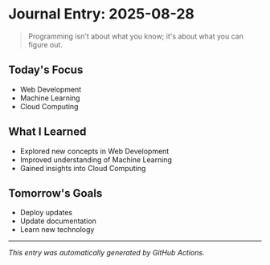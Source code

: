 # Journal Entry: 2025-08-28

> Programming isn't about what you know; it's about what you can figure out.

## Today's Focus
- Web Development
- Machine Learning
- Cloud Computing

## What I Learned
- Explored new concepts in Web Development
- Improved understanding of Machine Learning
- Gained insights into Cloud Computing

## Tomorrow's Goals
- Deploy updates
- Update documentation
- Learn new technology

---
*This entry was automatically generated by GitHub Actions.*